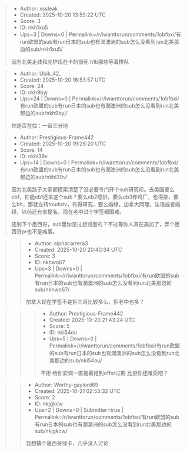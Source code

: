 > - Author: xssleak
> - Created: 2025-10-20 13:59:22 UTC
> - Score: 3
> - ID: nkh1xu5
> - Ups=3 | Downs=0 | Permalink=/r/iwanttorun/comments/1obfbxi/有run欧盟的sub有run日本的sub也有潤澳洲的sub怎么没看到run北美那边的sub/nkh1xu5/
>
> 因为北美走线和庇护现在卡的很死 h1b那些等着排队

> - Author: Ubik_42_
> - Created: 2025-10-20 16:53:57 UTC
> - Score: 24
> - ID: nkh9byj
> - Ups=24 | Downs=0 | Permalink=/r/iwanttorun/comments/1obfbxi/有run欧盟的sub有run日本的sub也有潤澳洲的sub怎么没看到run北美那边的sub/nkh9byj/
>
> 你是否在找：一亩三分地

> - Author: Prestigious-Frame442
> - Created: 2025-10-20 19:26:20 UTC
> - Score: 14
> - ID: nkhl39v
> - Ups=14 | Downs=0 | Permalink=/r/iwanttorun/comments/1obfbxi/有run欧盟的sub有run日本的sub也有潤澳洲的sub怎么没看到run北美那边的sub/nkhl39v/
>
> 因为北美路子大家都摸索清楚了没必要专门开个sub研究呗。去美国要么eb1，你能eb1还来这个sub？要么eb2嗯排，要么eb3养鸡厂，也得排，要么bh，那就左转toudutv，有得研究，要么婚绿。加拿大同理，法语或者婚绿，以前还有省提名，现在老中过个学签都困难。
> 
> 还剩下个墨西哥，sub里你见过想润墨的？不过等你人真在美加了，弄个墨西哥pr也不是难事。

>> - Author: alphacarrera3
>> - Created: 2025-10-20 20:40:34 UTC
>> - Score: 3
>> - ID: nkhwo67
>> - Ups=3 | Downs=0 | Permalink=/r/iwanttorun/comments/1obfbxi/有run欧盟的sub有run日本的sub也有潤澳洲的sub怎么没看到run北美那边的sub/nkhwo67/
>>
>> 加拿大现在学签不是拒三哥比较多么，拒老中也多？

>>> - Author: Prestigious-Frame442
>>> - Created: 2025-10-20 21:43:24 UTC
>>> - Score: 5
>>> - ID: nki54ou
>>> - Ups=5 | Downs=0 | Permalink=/r/iwanttorun/comments/1obfbxi/有run欧盟的sub有run日本的sub也有潤澳洲的sub怎么没看到run北美那边的sub/nki54ou/
>>>
>>> 不拒 给你安调一直拖着拖到offer过期 比拒你还难受吧？

>> - Author: Worthy-gaylord69
>> - Created: 2025-10-21 02:53:32 UTC
>> - Score: 2
>> - ID: nkjgkcw
>> - Ups=2 | Downs=0 | Submitter=true | Permalink=/r/iwanttorun/comments/1obfbxi/有run欧盟的sub有run日本的sub也有潤澳洲的sub怎么没看到run北美那边的sub/nkjgkcw/
>>
>> 我想搞个墨西哥绿卡，几乎没人讨论
